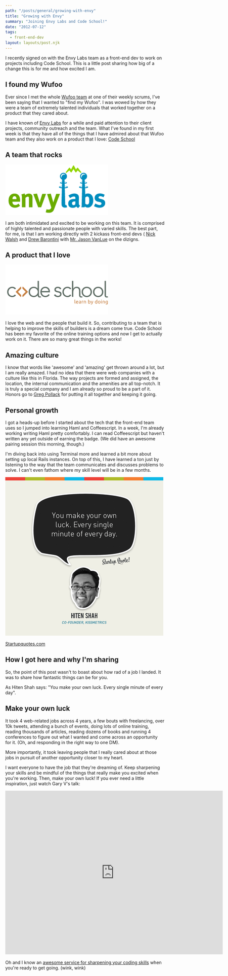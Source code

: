 ```yaml
---
path: "/posts/general/growing-with-envy"
title: "Growing with Envy"
summary: "Joining Envy Labs and Code School!"
date: "2012-07-12"
tags:
  - front-end-dev
layout: layouts/post.njk
---
```


I recently signed on with the Envy Labs team as a front-end dev to work on projects including Code School. This is a little post sharing how big of a change this is for me and how excited I am.

## I found my Wufoo

Ever since I met the whole [Wufoo team](http://wufoo.com/about) at one of their weekly scrums, I've been saying that I wanted to "find my Wufoo". I was wowed by how they were a team of extremely talented individuals that worked together on a product that they cared about.

I have known of [Envy Labs](http://envylabs.com) for a while and paid attention to their client projects, community outreach and the team. What I've found in my first week is that they have all of the things that I have admired about that Wufoo team and they also work on a product that I love: [Code School](http://codeschool.com)

## A team that rocks

![Envy Labs](/img/posts/general/growing-with-envy/envy-labs.png)

I am both intimidated and excited to be working on this team. It is comprised of highly talented and passionate people with varied skills. The best part, for me, is that I am working directly with 2 kickass front-end devs ( [Nick Walsh](http://twitter.com/nickawalsh) and [Drew Barontini](http://twitter.com/#!/drewbarontini) with [Mr. Jason VanLue](http://twitter.com/jasonvanlue) on the dizigns.

## A product that I love

![Code School](/img/posts/general/growing-with-envy/code-school.png)

I love the web and the people that build it. So, contributing to a team that is helping to improve the skills of builders is a dream come true. Code School has been my favorite of the online training options and now I get to actually work on it. There are so many great things in the works!

## Amazing culture

I know that words like 'awesome' and 'amazing' get thrown around a lot, but I am really amazed. I had no idea that there were web companies with a culture like this in Florida. The way projects are formed and assigned, the location, the internal communication and the amenities are all top-notch. It is truly a special company and I am already so proud to be a part of it. Honors go to [Greg Pollack](http://twitter.com/greggpollack) for putting it all together and keeping it going.

## Personal growth

I got a heads-up before I started about the tech that the front-end team uses so I jumped into learning Haml and Coffeescript. In a week, I'm already working writing Haml pretty comfortably. I can read Coffeescript but haven't written any yet outside of earning the badge. (We did have an awesome pairing session this morning, though.)

I'm diving back into using Terminal more and learned a bit more about setting up local Rails instances. On top of this, I have learned a ton just by listening to the way that the team communicates and discusses problems to solve. I can't even fathom where my skill level will be in a few months.

![Hiten Shah quote - you make your own luck. Every single minute of every day.](/img/posts/general/growing-with-envy/hiten-shah.png)

[Startupquotes.com](http://startupquote.com/post/4799610682)

## How I got here and why I'm sharing

So, the point of this post wasn't to boast about how rad of a job I landed. It was to share how fantastic things can be for you.

As Hiten Shah says: "You make your own luck. Every single minute of every day".

## Make your own luck

It took 4 web-related jobs across 4 years, a few bouts with freelancing, over 10k tweets, attending a bunch of events, doing lots of online training, reading thousands of articles, reading dozens of books and running 4 conferences to figure out what I wanted and come across an opportunity for it. (Oh, and responding in the right way to one DM).

More importantly, it took leaving people that I really cared about at those jobs in pursuit of another opportunity closer to my heart.

I want everyone to have the job that they're dreaming of. Keep sharpening your skills and be mindful of the things that really make you excited when you're working. Then, make your own luck! If you ever need a little inspiration, just watch Gary V's talk:

<iframe allowfullscreen="" frameborder="0" height="516" src="https://www.youtube.com/embed/EhqZ0RU95d4" width="688"></iframe>

Oh and I know an [awesome service for sharpening your coding skills](http://codeschool.com) when you're ready to get going. (wink, wink)
